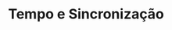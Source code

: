 ---
title: Tempo e Sincronização
description: >
  Tempo e Eventos.

  Sincronização de Relógios Físicos.

  Relógios Lógicos.
path: /sd/tempo-e-sincronizacao
type: content
---